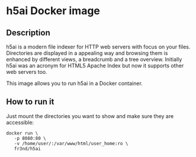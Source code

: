 # h5ai Docker image

## Description

h5ai is a modern file indexer for HTTP web servers with focus on your files.
Directories are displayed in a appealing way and browsing them is enhanced by
different views, a breadcrumb and a tree overview. Initially h5ai was an
acronym for HTML5 Apache Index but now it supports other web servers too.

This image allows you to run h5ai in a Docker container.

## How to run it

Just mount the directories you want to show and make sure they are accessible:

```
docker run \
   -p 8080:80 \
   -v /home/user/:/var/www/html/user_home:ro \
   fr3nd/h5ai
```
